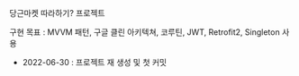 당근마켓 따라하기? 프로젝트

구현 목표 : MVVM 패턴, 구글 클린 아키텍쳐, 코루틴, JWT, Retrofit2, Singleton 사용

- 2022-06-30 : 프로젝트 재 생성 및 첫 커밋
